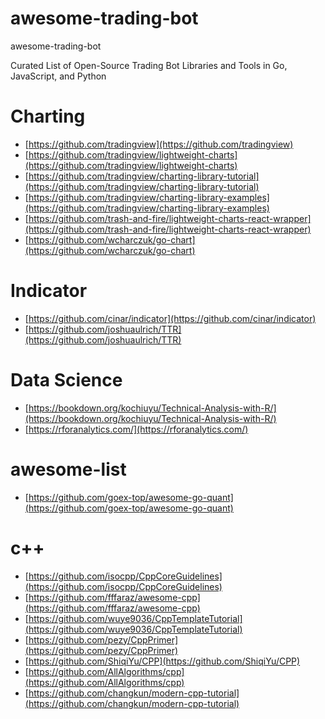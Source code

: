# awesome-trading-bot
awesome-trading-bot

Curated List of Open-Source Trading Bot Libraries and Tools in Go, JavaScript, and Python

# Charting
- [https://github.com/tradingview](https://github.com/tradingview)
- [https://github.com/tradingview/lightweight-charts](https://github.com/tradingview/lightweight-charts)
- [https://github.com/tradingview/charting-library-tutorial](https://github.com/tradingview/charting-library-tutorial)
- [https://github.com/tradingview/charting-library-examples](https://github.com/tradingview/charting-library-examples)
- [https://github.com/trash-and-fire/lightweight-charts-react-wrapper](https://github.com/trash-and-fire/lightweight-charts-react-wrapper)
- [https://github.com/wcharczuk/go-chart](https://github.com/wcharczuk/go-chart)

# Indicator
- [https://github.com/cinar/indicator](https://github.com/cinar/indicator)
- [https://github.com/joshuaulrich/TTR](https://github.com/joshuaulrich/TTR)

# Data Science
- [https://bookdown.org/kochiuyu/Technical-Analysis-with-R/](https://bookdown.org/kochiuyu/Technical-Analysis-with-R/)
- [https://rforanalytics.com/](https://rforanalytics.com/)

# awesome-list
- [https://github.com/goex-top/awesome-go-quant](https://github.com/goex-top/awesome-go-quant)

# c++
- [https://github.com/isocpp/CppCoreGuidelines](https://github.com/isocpp/CppCoreGuidelines)
- [https://github.com/fffaraz/awesome-cpp](https://github.com/fffaraz/awesome-cpp)
- [https://github.com/wuye9036/CppTemplateTutorial](https://github.com/wuye9036/CppTemplateTutorial)
- [https://github.com/pezy/CppPrimer](https://github.com/pezy/CppPrimer)
- [https://github.com/ShiqiYu/CPP](https://github.com/ShiqiYu/CPP)
- [https://github.com/AllAlgorithms/cpp](https://github.com/AllAlgorithms/cpp)
- [https://github.com/changkun/modern-cpp-tutorial](https://github.com/changkun/modern-cpp-tutorial)